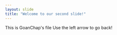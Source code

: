 ```yaml
---
layout: slide
title: "Welcome to our second slide!"
---
```

This is GoanChap's file
Use the left arrow to go back!
